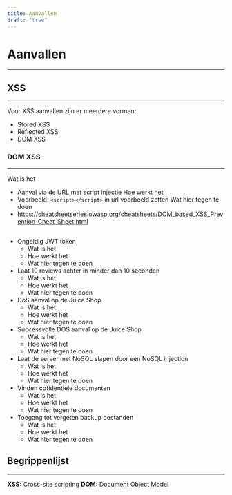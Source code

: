 ```yaml
---
title: Aanvallen
draft: "true"
---
```

# Aanvallen
---

## XSS
---
Voor XSS aanvallen zijn er meerdere vormen:
- Stored XSS
- Reflected XSS
- DOM XSS


### DOM XSS
---
Wat is het
- Aanval via de URL met script injectie
Hoe werkt het
- Voorbeeld: `<script></script>` in url voorbeeld zetten
Wat hier tegen te doen
- https://cheatsheetseries.owasp.org/cheatsheets/DOM_based_XSS_Prevention_Cheat_Sheet.html



## 



- Ongeldig JWT token
	- Wat is het 
	- Hoe werkt het 
	- Wat hier tegen te doen
- Laat 10 reviews achter in minder dan 10 seconden
	- Wat is het 
	- Hoe werkt het 
	- Wat hier tegen te doen
- DoS aanval op de Juice Shop
	- Wat is het 
	- Hoe werkt het 
	- Wat hier tegen te doen
- Successvolle DOS aanval op de Juice Shop
	- Wat is het 
	- Hoe werkt het 
	- Wat hier tegen te doen
- Laat de server met NoSQL slapen door een NoSQL injection
	- Wat is het 
	- Hoe werkt het 
	- Wat hier tegen te doen
- Vinden cofidentiele documenten
	- Wat is het 
	- Hoe werkt het 
	- Wat hier tegen te doen
- Toegang tot vergeten backup bestanden
	- Wat is het 
	- Hoe werkt het 
	- Wat hier tegen te doen

## Begrippenlijst
---
**XSS:** Cross-site scripting
**DOM:** Document Object Model
